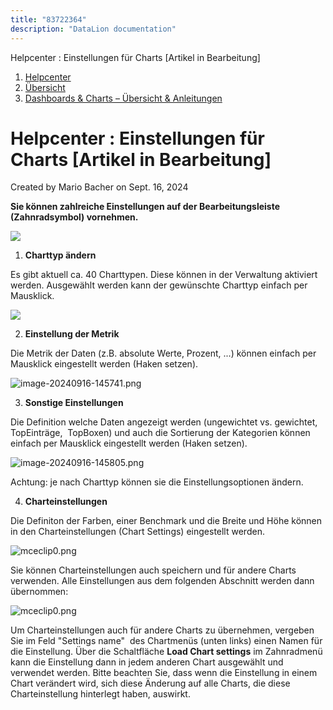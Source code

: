 ```yaml
---
title: "83722364"
description: "DataLion documentation"
---
```


Helpcenter : Einstellungen für Charts \[Artikel in Bearbeitung\]  

1.  [Helpcenter](index.html)
2.  [Übersicht](2982609.html)
3.  [Dashboards & Charts – Übersicht & Anleitungen](3539109.html)

# Helpcenter : Einstellungen für Charts \[Artikel in Bearbeitung\]

Created by Mario Bacher on Sept. 16, 2024

**Sie können zahlreiche Einstellungen auf der Bearbeitungsleiste (Zahnradsymbol) vornehmen.**

![](/img/83165556.png?width=316)

1.  **Charttyp ändern**
    

Es gibt aktuell ca. 40 Charttypen. Diese können in der Verwaltung aktiviert werden. Ausgewählt werden kann der gewünschte Charttyp einfach per Mausklick.

![](/img/83722377.png?width=322)

2.  **Einstellung der Metrik**
    

Die Metrik der Daten (z.B. absolute Werte, Prozent, ...) können einfach per Mausklick eingestellt werden (Haken setzen).

![image-20240916-145741.png](/img/83067146.png?width=316)

3.  **Sonstige Einstellungen**
    

Die Definition welche Daten angezeigt werden (ungewichtet vs. gewichtet, TopEinträge,  TopBoxen) und auch die Sortierung der Kategorien können einfach per Mausklick eingestellt werden (Haken setzen).

![image-20240916-145805.png](/img/83329247.png?width=330)

Achtung: je nach Charttyp können sie die Einstellungsoptionen ändern.

4.  **Charteinstellungen**
    

Die Definiton der Farben, einer Benchmark und die Breite und Höhe können in den Charteinstellungen (Chart Settings) eingestellt werden. 

![mceclip0.png](/img/83722384.png?width=492)

Sie können Charteinstellungen auch speichern und für andere Charts verwenden. Alle Einstellungen aus dem folgenden Abschnitt werden dann übernommen:

![mceclip0.png](/img/83722384.png?width=760)

Um Charteinstellungen auch für andere Charts zu übernehmen, vergeben Sie im Feld "Settings name"  des Chartmenüs (unten links) einen Namen für die Einstellung. Über die Schaltfläche **Load Chart settings** im Zahnradmenü kann die Einstellung dann in jedem anderen Chart ausgewählt und verwendet werden. Bitte beachten Sie, dass wenn die Einstellung in einem Chart verändert wird, sich diese Änderung auf alle Charts, die diese Charteinstellung hinterlegt haben, auswirkt.